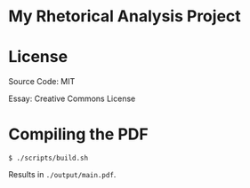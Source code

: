 # My Rhetorical Analysis Project


# License
Source Code: MIT

Essay: Creative Commons License


# Compiling the PDF

```shell
$ ./scripts/build.sh
```

Results in `./output/main.pdf`. 

